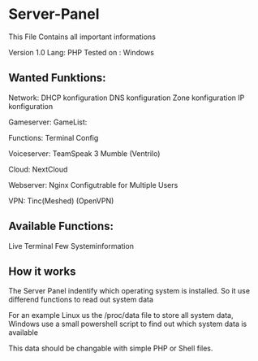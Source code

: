 # Server-Panel
This File Contains all important informations

Version 1.0
Lang: PHP
Tested on : Windows


## Wanted Funktions:
Network:
 DHCP konfiguration
 DNS konfiguration
 Zone konfiguration
 IP konfiguration

Gameserver:
 GameList:
  
 Functions:
  Terminal
  Config

Voiceserver:
 TeamSpeak 3
 Mumble
 (Ventrilo)

Cloud:
 NextCloud

Webserver:
 Nginx
  Configutrable for Multiple Users

VPN:
 Tinc(Meshed)
 (OpenVPN)


## Available Functions:
Live Terminal
Few Systeminformation


## How it works
The Server Panel indentify which operating system is installed.
So it use differend functions to read out system data

For an example Linux us the /proc/data file to store all 
system data, Windows use a small powershell script to find
out which system data is available

This data should be changable with simple PHP or Shell files.

